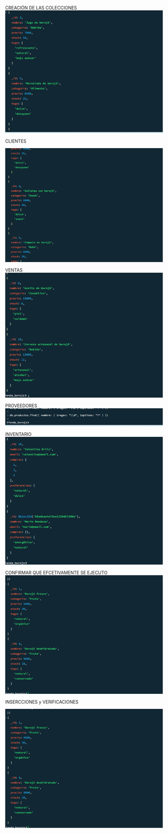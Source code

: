 CREACIÓN DE LAS COLECCIONES
![alt text](image-1.png)

CLIENTES

![alt text](image-2.png)

VENTAS 
![alt text](image-3.png)

PROVEEDORES
![alt text](image-4.png)

INVENTARIO
![alt text](image-5.png)

CONFIRMAR QUE EFCETIVAMENTE SE EJECUTO 
![alt text](image-6.png)

INSERCCIONES y VERIFICACIONES

![alt text](image-7.png)